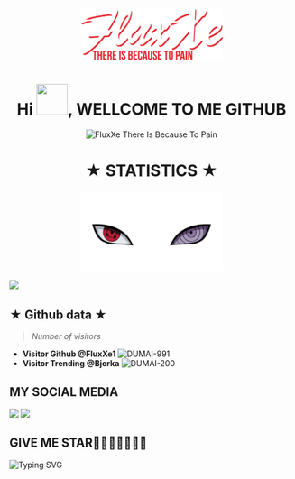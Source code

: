 <p align="center"><a href="https://anuraghazra.github.io"><img width="50%" alt="WELLCOME TO ME GITHUB. FluxXe There Is Because To Pain" src="./luxxe.png" /></a></p>

<h1 align="center">Hi <img src="https://github.com/mitul3737/mitul3737/blob/main/Wave.gif" height="55px" width="55px">, WELLCOME TO ME GITHUB </i></b></h3>
<p align="center"><img width="50%" alt="FluxXe There Is Because To Pain" src="./dear.png" /></a></p>

</p>
<h1 align="center">★ STATISTICS ★</i></b></h3>
<p align="center"><img width="50%" alt="FluxXe There Is Because To Pain" src="./eyes.png" /></a></p>
<a href="https://github.com/Hunter-alamin"><img width=550 src="https://github-profile-trophy.vercel.app/?username=Hunter-alamin&theme=dracula&no-frame=true&title=Followers,Stars,Commit,Repository,Issues"/></a>

## ★ Github data ★
>
> *Number of visitors*
* **Visitor Github @FluxXe1**
![DUMAI-991](https://komarev.com/ghpvc/?username=Dumai-991&color=blue)
* **Visitor Trending @Bjorka**
![DUMAI-200](https://komarev.com/ghpvc/?username=Dumai-200&color=blue)
>
## MY SOCIAL MEDIA
[![](https://img.shields.io/badge/Github-black?logo=Github&logoColor=black&labelColor=white)](https://github.com/FluxXe1) [![](https://img.shields.io/badge/Twitter-yellow?logo=Twitter&logoColor=White&labelColor=white)](https://mobile.twitter.com/fluxxe3)

## GIVE ME STAR🌟🌟🌟🌟🌟🌟🌟
![Typing SVG](https://readme-typing-svg.herokuapp.com?lines=Thank+You+For+Visiting...)

